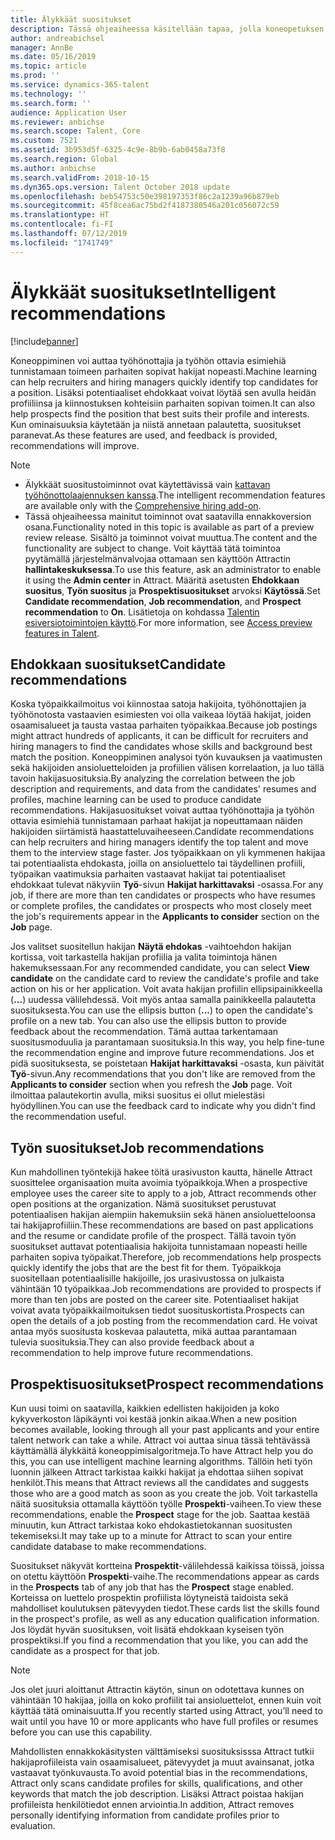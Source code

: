 ```yaml
---
title: Älykkäät suositukset
description: Tässä ohjeaiheessa käsitellään tapaa, jolla koneopetuksen avulla voidaan antaa töihin ja työnhakijoihin liittyviä suosituksia.
author: andreabichsel
manager: AnnBe
ms.date: 05/16/2019
ms.topic: article
ms.prod: ''
ms.service: dynamics-365-talent
ms.technology: ''
ms.search.form: ''
audience: Application User
ms.reviewer: anbichse
ms.search.scope: Talent, Core
ms.custom: 7521
ms.assetid: 3b953d5f-6325-4c9e-8b9b-6ab0458a73f8
ms.search.region: Global
ms.author: anbichse
ms.search.validFrom: 2018-10-15
ms.dyn365.ops.version: Talent October 2018 update
ms.openlocfilehash: beb54753c50e398197353f86c2a1239a96b879eb
ms.sourcegitcommit: 45f8cea6ac75bd2f4187380546a201c056072c59
ms.translationtype: HT
ms.contentlocale: fi-FI
ms.lasthandoff: 07/12/2019
ms.locfileid: "1741749"
---
```

# <a name="intelligent-recommendations"></a><span data-ttu-id="f2129-103">Älykkäät suositukset</span><span class="sxs-lookup"><span data-stu-id="f2129-103">Intelligent recommendations</span></span>

[!include[banner](../includes/banner.md)]

<span data-ttu-id="f2129-104">Koneoppiminen voi auttaa työhönottajia ja työhön ottavia esimiehiä tunnistamaan toimeen parhaiten sopivat hakijat nopeasti.</span><span class="sxs-lookup"><span data-stu-id="f2129-104">Machine learning can help recruiters and hiring managers quickly identify top candidates for a position.</span></span> <span data-ttu-id="f2129-105">Lisäksi potentiaaliset ehdokkaat voivat löytää sen avulla heidän profiiliinsa ja kiinnostuksen kohteisiin parhaiten sopivan toimen.</span><span class="sxs-lookup"><span data-stu-id="f2129-105">It can also help prospects find the position that best suits their profile and interests.</span></span> <span data-ttu-id="f2129-106">Kun ominaisuuksia käytetään ja niistä annetaan palautetta, suositukset paranevat.</span><span class="sxs-lookup"><span data-stu-id="f2129-106">As these features are used, and feedback is provided, recommendations will improve.</span></span>

> [!NOTE] 
> - <span data-ttu-id="f2129-107">Älykkäät suositustoiminnot ovat käytettävissä vain [kattavan työhönottolaajennuksen kanssa](https://docs.microsoft.com/dynamics365/unified-operations/talent/attract-comprehensive-hiring).</span><span class="sxs-lookup"><span data-stu-id="f2129-107">The intelligent recommendation features are available only with the [Comprehensive hiring add-on](https://docs.microsoft.com/dynamics365/unified-operations/talent/attract-comprehensive-hiring).</span></span>
> - <span data-ttu-id="f2129-108">Tässä ohjeaiheessa mainitut toiminnot ovat saatavilla ennakkoversion osana.</span><span class="sxs-lookup"><span data-stu-id="f2129-108">Functionality noted in this topic is available as part of a preview review release.</span></span> <span data-ttu-id="f2129-109">Sisältö ja toiminnot voivat muuttua.</span><span class="sxs-lookup"><span data-stu-id="f2129-109">The content and the functionality are subject to change.</span></span> <span data-ttu-id="f2129-110">Voit käyttää tätä toimintoa pyytämällä järjestelmänvalvojaa ottamaan sen käyttöön Attractin **hallintakeskuksessa**.</span><span class="sxs-lookup"><span data-stu-id="f2129-110">To use this feature, ask an administrator to enable it using the **Admin center** in Attract.</span></span> <span data-ttu-id="f2129-111">Määritä asetusten **Ehdokkaan suositus**, **Työn suositus** ja **Prospektisuositukset** arvoksi  **Käytössä**.</span><span class="sxs-lookup"><span data-stu-id="f2129-111">Set **Candidate recommendation**, **Job recommendation**, and **Prospect recommendation** to **On**.</span></span> <span data-ttu-id="f2129-112">Lisätietoja on kohdassa [Talentin esiversiotoimintojen käyttö](./access-preview-feature.md).</span><span class="sxs-lookup"><span data-stu-id="f2129-112">For more information, see [Access preview features in Talent](./access-preview-feature.md).</span></span> 


## <a name="candidate-recommendations"></a><span data-ttu-id="f2129-113">Ehdokkaan suositukset</span><span class="sxs-lookup"><span data-stu-id="f2129-113">Candidate recommendations</span></span>

<span data-ttu-id="f2129-114">Koska työpaikkailmoitus voi kiinnostaa satoja hakijoita, työhönottajien ja työhönotosta vastaavien esimiesten voi olla vaikeaa löytää hakijat, joiden osaamisalueet ja tausta vastaa parhaiten työpaikkaa.</span><span class="sxs-lookup"><span data-stu-id="f2129-114">Because job postings might attract hundreds of applicants, it can be difficult for recruiters and hiring managers to find the candidates whose skills and background best match the position.</span></span> <span data-ttu-id="f2129-115">Koneoppiminen analysoi työn kuvauksen ja vaatimusten sekä hakijoiden ansioluetteloiden ja profiilien välisen korrelaation, ja luo tällä tavoin hakijasuosituksia.</span><span class="sxs-lookup"><span data-stu-id="f2129-115">By analyzing the correlation between the job description and requirements, and data from the candidates' resumes and profiles, machine learning can be used to produce candidate recommendations.</span></span> <span data-ttu-id="f2129-116">Hakijasuositukset voivat auttaa työhönottajia ja työhön ottavia esimiehiä tunnistamaan parhaat hakijat ja nopeuttamaan näiden hakijoiden siirtämistä haastatteluvaiheeseen.</span><span class="sxs-lookup"><span data-stu-id="f2129-116">Candidate recommendations can help recruiters and hiring managers identify the top talent and move them to the interview stage faster.</span></span> <span data-ttu-id="f2129-117">Jos työpaikkaan on yli kymmenen hakijaa tai potentiaalista ehdokasta, joilla on ansioluettelo tai täydellinen profiili, työpaikan vaatimuksia parhaiten vastaavat hakijat tai potentiaaliset ehdokkaat tulevat näkyviin **Työ**-sivun **Hakijat harkittavaksi** -osassa.</span><span class="sxs-lookup"><span data-stu-id="f2129-117">For any job, if there are more than ten candidates or prospects who have resumes or complete profiles, the candidates or prospects who most closely meet the job's requirements appear in the **Applicants to consider** section on the **Job** page.</span></span>

<span data-ttu-id="f2129-118">Jos valitset suositellun hakijan **Näytä ehdokas** -vaihtoehdon hakijan kortissa, voit tarkastella hakijan profiilia ja valita toimintoja hänen hakemuksessaan.</span><span class="sxs-lookup"><span data-stu-id="f2129-118">For any recommended candidate, you can select **View candidate** on the candidate card to review the candidate's profile and take action on his or her application.</span></span> <span data-ttu-id="f2129-119">Voit avata hakijan profiilin ellipsipainikkeella (**...**) uudessa välilehdessä. Voit myös antaa samalla painikkeella palautetta suosituksesta.</span><span class="sxs-lookup"><span data-stu-id="f2129-119">You can use the ellipsis button (**...**) to open the candidate's profile on a new tab. You can also use the ellipsis button to provide feedback about the recommendation.</span></span> <span data-ttu-id="f2129-120">Tämä auttaa tarkentamaan suositusmoduulia ja parantamaan suosituksia.</span><span class="sxs-lookup"><span data-stu-id="f2129-120">In this way, you help fine-tune the recommendation engine and improve future recommendations.</span></span> <span data-ttu-id="f2129-121">Jos et pidä suosituksesta, se poistetaan **Hakijat harkittavaksi** -osasta, kun päivität **Työ**-sivun.</span><span class="sxs-lookup"><span data-stu-id="f2129-121">Any recommendations that you don't like are removed from the **Applicants to consider** section when you refresh the **Job** page.</span></span> <span data-ttu-id="f2129-122">Voit ilmoittaa palautekortin avulla, miksi suositus ei ollut mielestäsi hyödyllinen.</span><span class="sxs-lookup"><span data-stu-id="f2129-122">You can use the feedback card to indicate why you didn't find the recommendation useful.</span></span>

## <a name="job-recommendations"></a><span data-ttu-id="f2129-123">Työn suositukset</span><span class="sxs-lookup"><span data-stu-id="f2129-123">Job recommendations</span></span> 

<span data-ttu-id="f2129-124">Kun mahdollinen työntekijä hakee töitä urasivuston kautta, hänelle Attract suosittelee organisaation muita avoimia työpaikkoja.</span><span class="sxs-lookup"><span data-stu-id="f2129-124">When a prospective employee uses the career site to apply to a job, Attract recommends other open positions at the organization.</span></span> <span data-ttu-id="f2129-125">Nämä suositukset perustuvat potentiaalisen hakijan aiempiin hakemuksiin sekä hänen ansioluetteloonsa tai hakijaprofiiliin.</span><span class="sxs-lookup"><span data-stu-id="f2129-125">These recommendations are based on past applications and the resume or candidate profile of the prospect.</span></span> <span data-ttu-id="f2129-126">Tällä tavoin työn suositukset auttavat potentiaalisia hakijoita tunnistamaan nopeasti heille parhaiten sopiva työpaikat.</span><span class="sxs-lookup"><span data-stu-id="f2129-126">Therefore, job recommendations help prospects quickly identify the jobs that are the best fit for them.</span></span> <span data-ttu-id="f2129-127">Työpaikkoja suositellaan potentiaalisille hakijoille, jos urasivustossa on julkaista vähintään 10 työpaikkaa.</span><span class="sxs-lookup"><span data-stu-id="f2129-127">Job recommendations are provided to prospects if more than ten jobs are posted on the career site.</span></span> <span data-ttu-id="f2129-128">Potentiaaliset hakijat voivat avata työpaikkailmoituksen tiedot suosituskortista.</span><span class="sxs-lookup"><span data-stu-id="f2129-128">Prospects can open the details of a job posting from the recommendation card.</span></span> <span data-ttu-id="f2129-129">He voivat antaa myös suositusta koskevaa palautetta, mikä auttaa parantamaan tulevia suosituksia.</span><span class="sxs-lookup"><span data-stu-id="f2129-129">They can also provide feedback about a recommendation to help improve future recommendations.</span></span>

## <a name="prospect-recommendations"></a><span data-ttu-id="f2129-130">Prospektisuositukset</span><span class="sxs-lookup"><span data-stu-id="f2129-130">Prospect recommendations</span></span> 

<span data-ttu-id="f2129-131">Kun uusi toimi on saatavilla, kaikkien edellisten hakijoiden ja koko kykyverkoston läpikäynti voi kestää jonkin aikaa.</span><span class="sxs-lookup"><span data-stu-id="f2129-131">When a new position becomes available, looking through all your past applicants and your entire talent network can take a while.</span></span> <span data-ttu-id="f2129-132">Attract voi auttaa sinua tässä tehtävässä käyttämällä älykkäitä koneoppimisalgoritmeja.</span><span class="sxs-lookup"><span data-stu-id="f2129-132">To have Attract help you do this, you can use intelligent machine learning algorithms.</span></span> <span data-ttu-id="f2129-133">Tällöin heti työn luonnin jälkeen Attract tarkistaa kaikki hakijat ja ehdottaa siihen sopivat henkilöt.</span><span class="sxs-lookup"><span data-stu-id="f2129-133">This means that Attract reviews all the candidates and suggests those who are a good match as soon as you create the job.</span></span> <span data-ttu-id="f2129-134">Voit tarkastella näitä suosituksia ottamalla käyttöön työlle **Prospekti**-vaiheen.</span><span class="sxs-lookup"><span data-stu-id="f2129-134">To view these recommendations, enable the **Prospect** stage for the job.</span></span> <span data-ttu-id="f2129-135">Saattaa kestää minuutin, kun Attract tarkistaa koko ehdokastietokannan suositusten tekemiseksi.</span><span class="sxs-lookup"><span data-stu-id="f2129-135">It may take up to a minute for Attract to scan your entire candidate database to make recommendations.</span></span>

<span data-ttu-id="f2129-136">Suositukset näkyvät kortteina **Prospektit**-välilehdessä kaikissa töissä, joissa on otettu käyttöön **Prospekti**-vaihe.</span><span class="sxs-lookup"><span data-stu-id="f2129-136">The recommendations appear as cards in the **Prospects** tab of any job that has the **Prospect** stage enabled.</span></span> <span data-ttu-id="f2129-137">Korteissa on luettelo prospektin profiilista löytyneistä taidoista sekä mahdolliset koulutuksen pätevyyden tiedot.</span><span class="sxs-lookup"><span data-stu-id="f2129-137">These cards list the skills found in the prospect's profile, as well as any education qualification information.</span></span> <span data-ttu-id="f2129-138">Jos löydät hyvän suosituksen, voit lisätä ehdokkaan kyseisen työn prospektiksi.</span><span class="sxs-lookup"><span data-stu-id="f2129-138">If you find a recommendation that you like, you can add the candidate as a prospect for that job.</span></span>

> [!NOTE]
> <span data-ttu-id="f2129-139">Jos olet juuri aloittanut Attractin käytön, sinun on odotettava kunnes on vähintään 10 hakijaa, joilla on koko profiilit tai ansioluettelot, ennen kuin voit käyttää tätä ominaisuutta.</span><span class="sxs-lookup"><span data-stu-id="f2129-139">If you recently started using Attract, you’ll need to wait until you have 10 or more applicants who have full profiles or resumes before you can use this capability.</span></span>

<span data-ttu-id="f2129-140">Mahdollisten ennakkokäsitysten välttämiseksi suosituksisssa Attract tutkii hakijaprofiileista vain osaamisalueet, pätevyydet ja muut avainsanat, jotka vastaavat työnkuvausta.</span><span class="sxs-lookup"><span data-stu-id="f2129-140">To avoid potential bias in the recommendations, Attract only scans candidate profiles for skills, qualifications, and other keywords that match the job description.</span></span> <span data-ttu-id="f2129-141">Lisäksi Attract poistaa hakijan profiileista henkilötiedot ennen arviointia.</span><span class="sxs-lookup"><span data-stu-id="f2129-141">In addition, Attract removes personally identifying information from candidate profiles prior to evaluation.</span></span>

